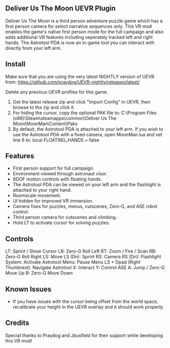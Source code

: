 ## Deliver Us The Moon UEVR Plugin
Deliver Us The Moon is a third person adventure puzzle game which has a first person camera for select narrative sequences only.  This VR mod enables the game's native first person mode for the full campaign and also adds additional VR features including seperately tracked left and right hands.  The Astrotool PDA is now an in-game tool you can interact with directly from your left arm.

## Install
Make sure that you are using the very latest NIGHTLY version of UEVR from: https://github.com/praydog/UEVR-nightly/releases/latest/

Delete any previous UEVR profiles for this game.

1. Get the latest release zip and click "Import Config" in UEVR, then browse to the zip and click it.
2. For hiding the cursor, copy the optional PAK file to: C:\Program Files (x86)\Steam\steamapps\common\Deliver Us The Moon\MoonMan\Content\Paks
3. By default, the Astrotool PDA is attached to your left arm.  If you wish to use the Astrotool PDA with a fixed camera, open MoonMan.lua and set line 6 to: local FLOATING_HANDS = false

## Features
* First person support for full campaign.
* Environment viewed through astronaut visor.
* 6DOF motion controls with floating hands.
* The Astrotool PDA can be viewed on your left arm and the flashlight is attached to your right hand.
* Roomscale movement.
* UI hidden for improved VR immersion.
* Camera fixes for puzzles, menus, cutscenes, Zero-G, and ASE robot control.
* Third person camera for cutscenes and climbing.
* Hold LT to activate cursor for solving puzzles.

## Controls
LT: Sprint / Show Cursor
LB: Zero-G Roll Left
RT: Zoom / Fire / Scan
RB: Zero-G Roll Right
LS: Move
LS (Dn): Sprint
RS: Camera
RS (Dn): Flashlight
System: Activate Astrotool
Menu: Pause Menu
LS + Dpad (Right Thumbrest): Navigate Astrotool 
X: Interact
Y: Control ASE
A: Jump / Zero-G Move Up
B: Zero-G Move Down

## Known Issues
* If you have issues with the cursor being offset from the world space, recalibrate your height in the UEVR overlay and it should work properly. 

## Credits
Special thanks to Praydog and Jbusfield for their support while developing this VR mod!
